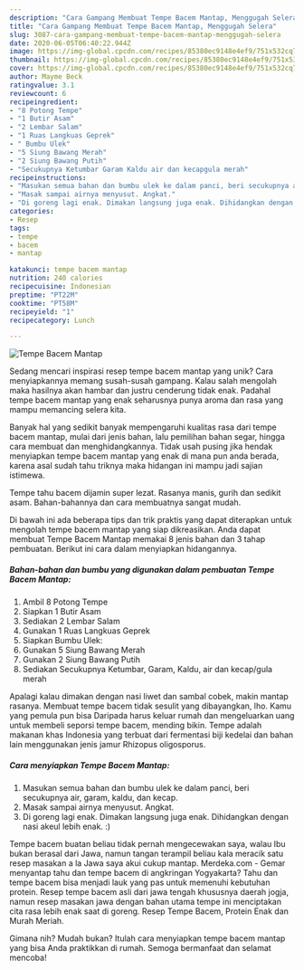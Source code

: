 ```yaml
---
description: "Cara Gampang Membuat Tempe Bacem Mantap, Menggugah Selera"
title: "Cara Gampang Membuat Tempe Bacem Mantap, Menggugah Selera"
slug: 3087-cara-gampang-membuat-tempe-bacem-mantap-menggugah-selera
date: 2020-06-05T06:40:22.944Z
image: https://img-global.cpcdn.com/recipes/85380ec9148e4ef9/751x532cq70/tempe-bacem-mantap-foto-resep-utama.jpg
thumbnail: https://img-global.cpcdn.com/recipes/85380ec9148e4ef9/751x532cq70/tempe-bacem-mantap-foto-resep-utama.jpg
cover: https://img-global.cpcdn.com/recipes/85380ec9148e4ef9/751x532cq70/tempe-bacem-mantap-foto-resep-utama.jpg
author: Mayme Beck
ratingvalue: 3.1
reviewcount: 6
recipeingredient:
- "8 Potong Tempe"
- "1 Butir Asam"
- "2 Lembar Salam"
- "1 Ruas Langkuas Geprek"
- " Bumbu Ulek"
- "5 Siung Bawang Merah"
- "2 Siung Bawang Putih"
- "Secukupnya Ketumbar Garam Kaldu air dan kecapgula merah"
recipeinstructions:
- "Masukan semua bahan dan bumbu ulek ke dalam panci, beri secukupnya air, garam, kaldu, dan kecap."
- "Masak sampai airnya menyusut. Angkat."
- "Di goreng lagi enak. Dimakan langsung juga enak. Dihidangkan dengan nasi akeul lebih enak. :)"
categories:
- Resep
tags:
- tempe
- bacem
- mantap

katakunci: tempe bacem mantap 
nutrition: 240 calories
recipecuisine: Indonesian
preptime: "PT22M"
cooktime: "PT58M"
recipeyield: "1"
recipecategory: Lunch

---
```



![Tempe Bacem Mantap](https://img-global.cpcdn.com/recipes/85380ec9148e4ef9/751x532cq70/tempe-bacem-mantap-foto-resep-utama.jpg)

Sedang mencari inspirasi resep tempe bacem mantap yang unik? Cara menyiapkannya memang susah-susah gampang. Kalau salah mengolah maka hasilnya akan hambar dan justru cenderung tidak enak. Padahal tempe bacem mantap yang enak seharusnya punya aroma dan rasa yang mampu memancing selera kita.

Banyak hal yang sedikit banyak mempengaruhi kualitas rasa dari tempe bacem mantap, mulai dari jenis bahan, lalu pemilihan bahan segar, hingga cara membuat dan menghidangkannya. Tidak usah pusing jika hendak menyiapkan tempe bacem mantap yang enak di mana pun anda berada, karena asal sudah tahu triknya maka hidangan ini mampu jadi sajian istimewa.

Tempe tahu bacem dijamin super lezat. Rasanya manis, gurih dan sedikit asam. Bahan-bahannya dan cara membuatnya sangat mudah.


Di bawah ini ada beberapa tips dan trik praktis yang dapat diterapkan untuk mengolah tempe bacem mantap yang siap dikreasikan. Anda dapat membuat Tempe Bacem Mantap memakai 8 jenis bahan dan 3 tahap pembuatan. Berikut ini cara dalam menyiapkan hidangannya.

<!--inarticleads1-->

##### Bahan-bahan dan bumbu yang digunakan dalam pembuatan Tempe Bacem Mantap:

1. Ambil 8 Potong Tempe
1. Siapkan 1 Butir Asam
1. Sediakan 2 Lembar Salam
1. Gunakan 1 Ruas Langkuas Geprek
1. Siapkan  Bumbu Ulek:
1. Gunakan 5 Siung Bawang Merah
1. Gunakan 2 Siung Bawang Putih
1. Sediakan Secukupnya Ketumbar, Garam, Kaldu, air dan kecap/gula merah


Apalagi kalau dimakan dengan nasi liwet dan sambal cobek, makin mantap rasanya. Membuat tempe bacem tidak sesulit yang dibayangkan, lho. Kamu yang pemula pun bisa Daripada harus keluar rumah dan mengeluarkan uang untuk membeli seporsi tempe bacem, mending bikin. Tempe adalah makanan khas Indonesia yang terbuat dari fermentasi biji kedelai dan bahan lain menggunakan jenis jamur Rhizopus oligosporus. 

<!--inarticleads2-->

##### Cara menyiapkan Tempe Bacem Mantap:

1. Masukan semua bahan dan bumbu ulek ke dalam panci, beri secukupnya air, garam, kaldu, dan kecap.
1. Masak sampai airnya menyusut. Angkat.
1. Di goreng lagi enak. Dimakan langsung juga enak. Dihidangkan dengan nasi akeul lebih enak. :)


Tempe bacem buatan beliau tidak pernah mengecewakan saya, walau Ibu bukan berasal dari Jawa, namun tangan terampil beliau kala meracik satu resep masakan a la Jawa saya akui cukup mantap. Merdeka.com - Gemar menyantap tahu dan tempe bacem di angkringan Yogyakarta? Tahu dan tempe bacem bisa menjadi lauk yang pas untuk memenuhi kebutuhan protein. Resep tempe bacem asli dari jawa tengah khususnya daerah jogja, namun resep masakan jawa dengan bahan utama tempe ini menciptakan cita rasa lebih enak saat di goreng. Resep Tempe Bacem, Protein Enak dan Murah Meriah. 

Gimana nih? Mudah bukan? Itulah cara menyiapkan tempe bacem mantap yang bisa Anda praktikkan di rumah. Semoga bermanfaat dan selamat mencoba!
